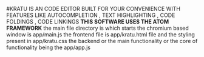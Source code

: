 #KRATU IS AN CODE EDITOR BUILT FOR YOUR CONVENIENCE WITH FEATURES LIKE AUTOCOMPLETION , TEXT HIGHLIGHTING , CODE FOLDINGS , CODE LINKINGS 
<b>THIS SOFTWARE USES THE ATOM FRAMEWORK</b>
the main file directory is which starts the chromium based window is app/main.js 
the frontend file is app/kratu.html file and the styling present in app/kratu.css
the backend or the main functionality or the core of functionality being the app/app.js
